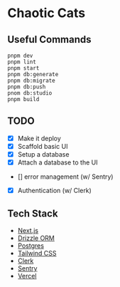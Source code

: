 # Chaotic Cats

## Useful Commands

    pnpm dev
    pnpm lint
    pnpm start
    pnpm db:generate
    pnpm db:migrate
    pnpm db:push
    pnom db:studio
    pnpm build

## TODO

- [x] Make it deploy
- [x] Scaffold basic UI
- [x] Setup a database
- [x] Attach a database to the UI
- [] error management (w/ Sentry)
- [x] Authentication (w/ Clerk)

## Tech Stack

- [Next.js](https://nextjs.org)
- [Drizzle ORM](https://orm.drizzle.team)
- [Postgres](https://www.postgresql.org/)
- [Tailwind CSS](https://tailwindcss.com)
- [Clerk](https://clerk.com/)
- [Sentry](https://sentry.io/)
- [Vercel](https://vercel.com/)
